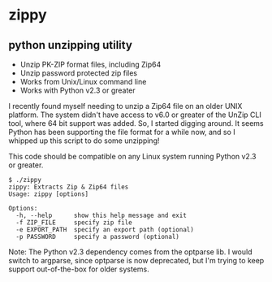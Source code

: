 zippy
=====

python unzipping utility 
------------------------

- Unzip PK-ZIP format files, including Zip64
- Unzip password protected zip files
- Works from Unix/Linux command line
- Works with Python v2.3 or greater

I recently found myself needing to unzip a Zip64 file on an older UNIX platform. The system didn't have access to v6.0 or greater of the UnZip CLI tool, where 64 bit support was added. So, I started digging around. It seems Python has been supporting the file format for a while now, and so I whipped up this script to do some unzipping!

This code should be compatible on any Linux system running Python v2.3 or greater.

    $ ./zippy
    zippy: Extracts Zip & Zip64 files
    Usage: zippy [options]
    
    Options:
      -h, --help      show this help message and exit
      -f ZIP_FILE     specify zip file
      -e EXPORT_PATH  specify an export path (optional)
      -p PASSWORD     specify a password (optional)

Note: The Python v2.3 dependency comes from the optparse lib. I would switch to argparse, since optparse is now deprecated, but I'm trying to keep support out-of-the-box for older systems.
